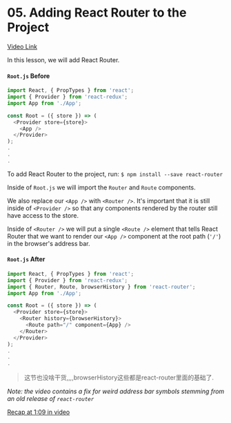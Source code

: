 # 05. Adding React Router to the Project
[Video Link](https://egghead.io/lessons/javascript-redux-adding-react-router-to-the-project?series=building-react-applications-with-idiomatic-redux)

In this lesson, we will add React Router.

#### `Root.js` Before
```javascript
import React, { PropTypes } from 'react';
import { Provider } from 'react-redux';
import App from './App';

const Root = ({ store }) => (
  <Provider store={store}>
    <App />
  </Provider>
);
.
.
.
```

To add React Router to the project, run:
`$ npm install --save react-router`

Inside of `Root.js` we will import the `Router` and `Route` components.

We also replace our `<App />` with `<Router />`. It's important that it is still inside of `<Provider />` so that any components rendered by the router still have access to the store.

Inside of `<Router />` we will put a single `<Route />` element that tells React Router that we want to render our `<App />` component at the root path (`'/'`) in the browser's address bar.

#### `Root.js` After
```javascript
import React, { PropTypes } from 'react';
import { Provider } from 'react-redux';
import { Router, Route, browserHistory } from 'react-router';
import App from './App';

const Root = ({ store }) => (
  <Provider store={store}>
    <Router history={browserHistory}>
      <Route path="/" component={App} />
    </Router>
  </Provider>
);
.
.
.
```

> 这节也没啥干货,,,,browserHistory这些都是react-router里面的基础了.

_Note: the video contains a fix for weird address bar symbols stemming from an old release of `react-router`_

[Recap at 1:09 in video](https://egghead.io/lessons/javascript-redux-adding-react-router-to-the-project?series=building-react-applications-with-idiomatic-redux#/tab-transcript)
